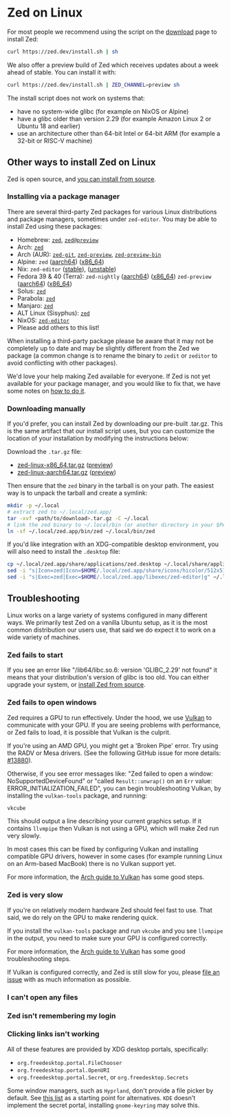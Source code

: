 # Zed on Linux

For most people we recommend using the script on the [download](/download) page to install Zed:

```sh
curl https://zed.dev/install.sh | sh
```

We also offer a preview build of Zed which receives updates about a week ahead of stable. You can install it with:

```sh
curl https://zed.dev/install.sh | ZED_CHANNEL=preview sh
```

The install script does not work on systems that:
* have no system-wide glibc (for example on NixOS or Alpine)
* have a glibc older than version 2.29 (for example Amazon Linux 2 or Ubuntu 18 and earlier)
* use an architecture other than 64-bit Intel or 64-bit ARM (for example a 32-bit or RISC-V machine)

## Other ways to install Zed on Linux

Zed is open source, and [you can install from source](./development/linux.md).

### Installing via a package manager

There are several third-party Zed packages for various Linux distributions and package managers, sometimes under `zed-editor`. You may be able to install Zed using these packages:

* Homebrew: [`zed`](https://formulae.brew.sh/cask/zed), [`zed@preview`](https://formulae.brew.sh/cask/zed@preview)
* Arch: [`zed`](https://archlinux.org/packages/extra/x86_64/zed/)
* Arch (AUR): [`zed-git`](https://aur.archlinux.org/packages/zed-git), [`zed-preview`](https://aur.archlinux.org/packages/zed-preview),  [`zed-preview-bin`](https://aur.archlinux.org/packages/zed-preview-bin)
* Alpine: `zed` ([aarch64](https://pkgs.alpinelinux.org/package/edge/testing/aarch64/zed)) ([x86_64](https://pkgs.alpinelinux.org/package/edge/testing/x86_64/zed))
* Nix: `zed-editor` ([stable](https://search.nixos.org/packages?show=zed-editor)), ([unstable](https://search.nixos.org/packages?channel=unstable&show=zed-editor))
* Fedora 39 & 40 (Terra): `zed-nightly` ([aarch64](https://fedora.pkgs.org/40/terra/zed-nightly-0:0.142.0%5e20240619.0129d4e-1.fc40.aarch64.rpm.html)) ([x86_64](https://fedora.pkgs.org/40/terra/zed-nightly-0:0.142.0%5e20240619.0129d4e-1.fc40.x86_64.rpm.html)) `zed-preview` ([aarch64](https://fedora.pkgs.org/40/terra/zed-preview-0:0.142.1-pre1.fc40.aarch64.rpm.html)) ([x86_64](https://fedora.pkgs.org/40/terra/zed-nightly-0:0.142.0%5e20240619.0129d4e-1.fc40.x86_64.rpm.html))
* Solus: [`zed`](https://github.com/getsolus/packages/tree/main/packages/z/zed)
* Parabola: [`zed`](https://www.parabola.nu/packages/extra/x86_64/zed/)
* Manjaro: [`zed`](https://packages.manjaro.org/?query=zed)
* ALT Linux (Sisyphus): [`zed`](https://packages.altlinux.org/en/sisyphus/srpms/zed/)
* NixOS: [`zed-editor`](https://search.nixos.org/packages?show=zed-editor)
* Please add others to this list!

When installing a third-party package please be aware that it may not be completely up to date and may be slightly different from the Zed we package (a common change is to rename the binary to `zedit` or `zeditor` to avoid conflicting with other packages).

We'd love your help making Zed available for everyone. If Zed is not yet available for your package manager, and you would like to fix that, we have some notes on [how to do it](./development/linux.md#notes-for-packaging-zed).

### Downloading manually

If you'd prefer, you can install Zed by downloading our pre-built .tar.gz. This is the same artifact that our install script uses, but you can customize the location of your installation by modifying the instructions below:

Download the `.tar.gz` file:

* [zed-linux-x86_64.tar.gz](https://zed.dev/api/releases/stable/latest/zed-linux-x86_64.tar.gz) ([preview](https://zed.dev/api/releases/preview/latest/zed-linux-x86_64.tar.gz))
* [zed-linux-aarch64.tar.gz](https://zed.dev/api/releases/stable/latest/zed-linux-aarch64.tar.gz)
 ([preview](https://zed.dev/api/releases/preview/latest/zed-linux-aarch64.tar.gz))

Then ensure that the `zed` binary in the tarball is on your path. The easiest way is to unpack the tarball and create a symlink:

```sh
mkdir -p ~/.local
# extract zed to ~/.local/zed.app/
tar -xvf <path/to/download>.tar.gz -C ~/.local
# link the zed binary to ~/.local/bin (or another directory in your $PATH)
ln -sf ~/.local/zed.app/bin/zed ~/.local/bin/zed
```

If you'd like integration with an XDG-compatible desktop environment, you will also need to install the `.desktop` file:

```sh
cp ~/.local/zed.app/share/applications/zed.desktop ~/.local/share/applications/zed.desktop
sed -i "s|Icon=zed|Icon=$HOME/.local/zed.app/share/icons/hicolor/512x512/apps/zed.png|g" ~/.local/share/applications/zed.desktop
sed -i "s|Exec=zed|Exec=$HOME/.local/zed.app/libexec/zed-editor|g" ~/.local/share/applications/zed.desktop
```

## Troubleshooting

Linux works on a large variety of systems configured in many different ways. We primarily test Zed on a vanilla Ubuntu setup, as it is the most common distribution our users use, that said we do expect it to work on a wide variety of machines.

### Zed fails to start

If you see an error like "/lib64/libc.so.6: version 'GLIBC_2.29' not found" it means that your distribution's version of glibc is too old. You can either upgrade your system, or [install Zed from source](./development/linux.md).

### Zed fails to open windows

Zed requires a GPU to run effectively. Under the hood, we use [Vulkan](https://www.vulkan.org/) to communicate with your GPU. If you are seeing problems with performance, or Zed fails to load, it is possible that Vulkan is the culprit.

If you're using an AMD GPU, you might get a 'Broken Pipe' error. Try using the RADV or Mesa drivers. (See the following GitHub issue for more details: [#13880](https://github.com/zed-industries/zed/issues/13880)).

Otherwise, if you see error messages like: "Zed failed to open a window: NoSupportedDeviceFound" or "called `Result::unwrap()` on an `Err` value: ERROR_INITIALIZATION_FAILED", you can begin troubleshooting Vulkan, by installing the `vulkan-tools` package, and running:

```sh
vkcube
```

This should output a line describing your current graphics setup. If it contains `llvmpipe` then Vulkan is not using a GPU, which will make Zed run very slowly.

In most cases this can be fixed by configuring Vulkan and installing compatible GPU drivers, however in some cases (for example running Linux on an Arm-based MacBook) there is no Vulkan support yet.

For more information, the [Arch guide to Vulkan](https://wiki.archlinux.org/title/Vulkan) has some good steps.

### Zed is very slow

If you're on relatively modern hardware Zed should feel fast to use. That said, we do rely on the GPU to make rendering quick.

If you install the `vulkan-tools` package and run `vkcube` and you see `llvmpipe` in the output, you need to make sure your GPU is configured correctly.

For more information, the [Arch guide to Vulkan](https://wiki.archlinux.org/title/Vulkan) has some good troubleshooting steps.

If Vulkan is configured correctly, and Zed is still slow for you, please [file an issue](https://github.com/zed-industries/zed) with as much information as possible.

### I can't open any files
### Zed isn't remembering my login
### Clicking links isn't working

All of these features are provided by XDG desktop portals, specifically:

- `org.freedesktop.portal.FileChooser`
- `org.freedesktop.portal.OpenURI`
- `org.freedesktop.portal.Secret`, or `org.freedesktop.Secrets`

Some window managers, such as `Hyprland`, don't provide a file picker by default. See [this list](https://wiki.archlinux.org/title/XDG_Desktop_Portal#List_of_backends_and_interfaces) as a starting point for alternatives. `KDE` doesn't implement the secret portal, installing `gnome-keyring` may solve this.
